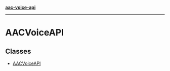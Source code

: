 [**aac-voice-api**](../api-specification.md)

***

# AACVoiceAPI

## Classes

- [AACVoiceAPI](classes/AACVoiceAPI.md)
